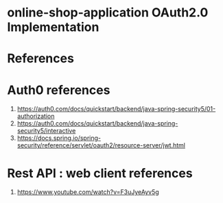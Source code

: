 # online-shop-application OAuth2.0 Implementation

# References

# Auth0 references

1. https://auth0.com/docs/quickstart/backend/java-spring-security5/01-authorization
2. https://auth0.com/docs/quickstart/backend/java-spring-security5/interactive
3. https://docs.spring.io/spring-security/reference/servlet/oauth2/resource-server/jwt.html

# Rest API : web client references 

1. https://www.youtube.com/watch?v=F3uJyeAyv5g
